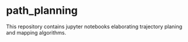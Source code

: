 # path_planning
This repository contains jupyter notebooks elaborating trajectory planing and mapping algorithms.
